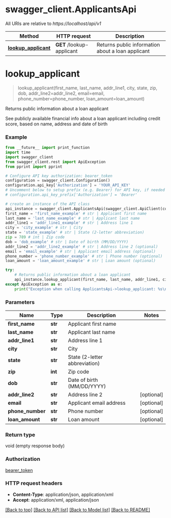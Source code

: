 # swagger_client.ApplicantsApi

All URIs are relative to *https://localhost/api/v1*

Method | HTTP request | Description
------------- | ------------- | -------------
[**lookup_applicant**](ApplicantsApi.md#lookup_applicant) | **GET** /lookup-applicant | Returns public information about a loan applicant


# **lookup_applicant**
> lookup_applicant(first_name, last_name, addr_line1, city, state, zip, dob, addr_line2=addr_line2, email=email, phone_number=phone_number, loan_amount=loan_amount)

Returns public information about a loan applicant

See publicly available financial info about a loan applicant including credit score, based on name, address and date of birth

### Example
```python
from __future__ import print_function
import time
import swagger_client
from swagger_client.rest import ApiException
from pprint import pprint

# Configure API key authorization: bearer_token
configuration = swagger_client.Configuration()
configuration.api_key['Authorization'] = 'YOUR_API_KEY'
# Uncomment below to setup prefix (e.g. Bearer) for API key, if needed
# configuration.api_key_prefix['Authorization'] = 'Bearer'

# create an instance of the API class
api_instance = swagger_client.ApplicantsApi(swagger_client.ApiClient(configuration))
first_name = 'first_name_example' # str | Applicant first name
last_name = 'last_name_example' # str | Applicant last name
addr_line1 = 'addr_line1_example' # str | Address line 1
city = 'city_example' # str | City
state = 'state_example' # str | State (2-letter abbreviation)
zip = 789 # int | Zip code
dob = 'dob_example' # str | Date of birth (MM/DD/YYYY)
addr_line2 = 'addr_line2_example' # str | Address line 2 (optional)
email = 'email_example' # str | Applicant email address (optional)
phone_number = 'phone_number_example' # str | Phone number (optional)
loan_amount = 'loan_amount_example' # str | Loan amount (optional)

try:
    # Returns public information about a loan applicant
    api_instance.lookup_applicant(first_name, last_name, addr_line1, city, state, zip, dob, addr_line2=addr_line2, email=email, phone_number=phone_number, loan_amount=loan_amount)
except ApiException as e:
    print("Exception when calling ApplicantsApi->lookup_applicant: %s\n" % e)
```

### Parameters

Name | Type | Description  | Notes
------------- | ------------- | ------------- | -------------
 **first_name** | **str**| Applicant first name | 
 **last_name** | **str**| Applicant last name | 
 **addr_line1** | **str**| Address line 1 | 
 **city** | **str**| City | 
 **state** | **str**| State (2-letter abbreviation) | 
 **zip** | **int**| Zip code | 
 **dob** | **str**| Date of birth (MM/DD/YYYY) | 
 **addr_line2** | **str**| Address line 2 | [optional] 
 **email** | **str**| Applicant email address | [optional] 
 **phone_number** | **str**| Phone number | [optional] 
 **loan_amount** | **str**| Loan amount | [optional] 

### Return type

void (empty response body)

### Authorization

[bearer_token](../README.md#bearer_token)

### HTTP request headers

 - **Content-Type**: application/json, application/xml
 - **Accept**: application/xml, application/json

[[Back to top]](#) [[Back to API list]](../README.md#documentation-for-api-endpoints) [[Back to Model list]](../README.md#documentation-for-models) [[Back to README]](../README.md)


